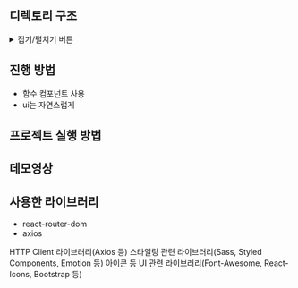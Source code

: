 ## 디렉토리 구조

<details>
<summary>접기/펼치기 버튼</summary>
<div markdown="1">
<img src="https://user-images.githubusercontent.com/93189402/195268369-3e6806f7-cec1-4e49-92de-01fcab727fec.png"/>

</div>
</details>

## 진행 방법

-   함수 컴포넌트 사용
-   ui는 자연스럽게

## 프로젝트 실행 방법

## 데모영상

## 사용한 라이브러리

-   react-router-dom
-   axios

HTTP Client 라이브러리(Axios 등)
스타일링 관련 라이브러리(Sass, Styled Components, Emotion 등)
아이콘 등 UI 관련 라이브러리(Font-Awesome, React-Icons, Bootstrap 등)
